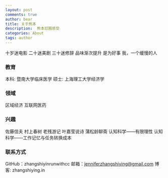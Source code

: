 ```yaml
---
layout: post
comments: true
author: bear
title: 关于熊本
description:  熊本怼圈感受
categories: About
tags: author
---
```

十岁迷电影
二十迷美剧
三十迷修辞
品味渐次提升
是为好事
我，一个缓慢的人

<!-- more -->

### 教育
本科: 暨南大学临床医学
硕士: 上海理工大学经济学

### 领域
区域经济
互联网医药

### 兴趣
佐藤信夫
村上春树
老残游记
叶嘉莹说诗
蒲松龄聊斋
认知科学——有限理性
认知科学——工作记忆与任务转换成本

### 联系方式
GitHub：zhangshiyinrunwithcc
邮箱：jenniferzhangshiying@gmail.com
博客: zhangshiying.in 